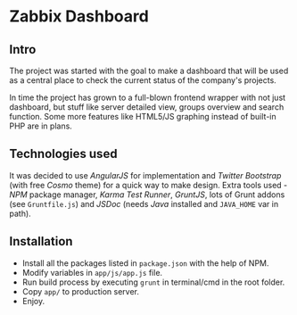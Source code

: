 Zabbix Dashboard
========================
**Intro**
------
The project was started with the goal to make a dashboard that will be used as a central place to check the current status of the company's projects.   

In time the project has grown to a full-blown frontend wrapper with not just dashboard, but stuff like server detailed view, groups overview and search function. Some more features like HTML5/JS graphing instead of built-in PHP are in plans.    

**Technologies used**
------
It was decided to use *AngularJS* for implementation and *Twitter Bootstrap*
(with free *Cosmo* theme) for a quick way to make design. 
Extra tools used - *NPM* package manager, *Karma Test Runner*, *GruntJS*, lots of Grunt addons (see `Gruntfile.js`) and *JSDoc*
(needs *Java* installed and `JAVA_HOME` var in path).  

**Installation**
------
- Install all the packages listed in `package.json` with the help of NPM.
- Modify variables in `app/js/app.js` file. 
- Run build process by executing `grunt` in terminal/cmd in the root folder. 
- Copy `app/` to production server.
- Enjoy.
